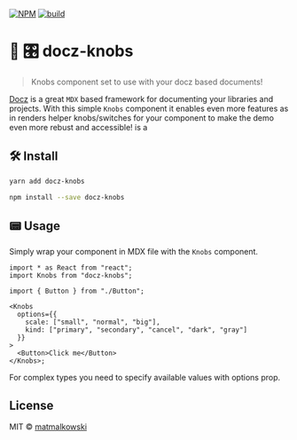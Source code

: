 [![NPM](https://img.shields.io/npm/v/docz-knobs.svg)](https://www.npmjs.com/package/docz-knobs)
[![build](https://travis-ci.org/matmalkowski/docz-knobs.svg?branch=master)](https://travis-ci.org/matmalkowski/docz-)

# 📝 🎛 docz-knobs

> Knobs component set to use with your docz based documents!

[Docz](https://www.docz.site/) is a great `MDX` based framework for documenting your libraries and projects. With this simple `Knobs` component it enables even more features as in renders helper knobs/switches for your component to make the demo even more rebust and accessible! is a

## 🛠 Install

```bash
yarn add docz-knobs

npm install --save docz-knobs
```

## 📟 Usage

Simply wrap your component in MDX file with the `Knobs` component.

```tsx
import * as React from "react";
import Knobs from "docz-knobs";

import { Button } from "./Button";

<Knobs
  options={{
    scale: ["small", "normal", "big"],
    kind: ["primary", "secondary", "cancel", "dark", "gray"]
  }}
>
  <Button>Click me</Button>
</Knobs>;
```

For complex types you need to specify available values with options prop.

## License

MIT © [matmalkowski](https://github.com/matmalkowski)
